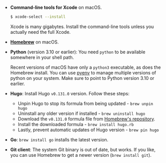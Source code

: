 <!--
+++
private=true
+++
-->

* **Command-line tools for Xcode** on macOS.

    ```sh
    $ xcode-select --install
    ```

    Xcode is many gigabytes. Install the command-line tools unless you actually need the full Xcode.

* [**Homebrew**](https://brew.sh) on macOS.

* **Python** (version 3.10 or earlier): You need `python` to be available somewhere in your shell path.

    Recent versions of macOS have only a `python3` executable, as does the Homebrew install. You can use [pyenv](https://github.com/pyenv/pyenv) to manage multiple versions of python on your system. Make sure to point to Python version 3.10 or earlier.

* **Hugo**: Install Hugo `v0.131.0` version. Follow these steps:

  * Unpin Hugo to stop its formula from being updated - `brew unpin hugo`
  * Uninstall any older version if installed - `brew uninstall hugo`
  * Download the `v0.131.0` formula file from [Homebrew's repository](https://github.com/Homebrew/homebrew-core/blob/69dfbc7747a766d9e7e2a94d57adacae359d8b5a/Formula/h/hugo.rb).
  * Install the downloaded formula - `brew install hugo.rb`
  * Lastly, prevent automatic updates of Hugo version -  `brew pin hugo`

* **Go**: `brew install go` installs the latest version.

* **Git client**: The system Git binary is out of date, but works. If you like, you can use Homebrew to get a newer version (`brew install git`).
